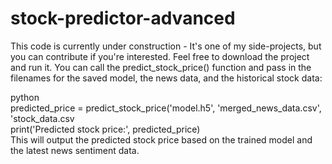 # stock-predictor-advanced

This code is currently under construction - It's one of my side-projects, but you can contribute if you're interested. Feel free to download the project and run it. You can call the predict_stock_price() function and pass in the filenames for the saved model, the news data, and the historical stock data:

python
<br/>
predicted_price = predict_stock_price('model.h5', 'merged_news_data.csv', 'stock_data.csv
<br/>
print('Predicted stock price:', predicted_price)
<br/>
This will output the predicted stock price based on the trained model and the latest news sentiment data.
